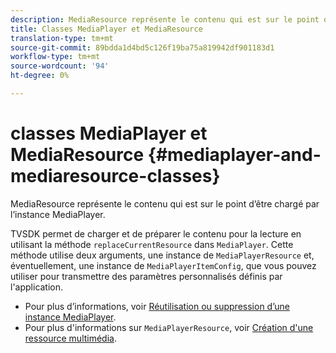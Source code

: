 ```yaml
---
description: MediaResource représente le contenu qui est sur le point d’être chargé par l’instance MediaPlayer.
title: Classes MediaPlayer et MediaResource
translation-type: tm+mt
source-git-commit: 89bdda1d4bd5c126f19ba75a819942df901183d1
workflow-type: tm+mt
source-wordcount: '94'
ht-degree: 0%

---
```



# classes MediaPlayer et MediaResource {#mediaplayer-and-mediaresource-classes}

MediaResource représente le contenu qui est sur le point d’être chargé par l’instance MediaPlayer.

<!--<a id="section_431AB7221E0249BF949EC72EEB9B428A"></a>-->

TVSDK permet de charger et de préparer le contenu pour la lecture en utilisant la méthode `replaceCurrentResource` dans `MediaPlayer`. Cette méthode utilise deux arguments, une instance de `MediaPlayerResource` et, éventuellement, une instance de `MediaPlayerItemConfig`, que vous pouvez utiliser pour transmettre des paramètres personnalisés définis par l&#39;application.

* Pour plus d’informations, voir [Réutilisation ou suppression d’une instance MediaPlayer](../../../../tvsdk-3x-android-prog/android-3x-content-playback-options-android2/mediaplayerobjects-working-with/android-3x-mediaplayer-reuse-or-remove.md).
* Pour plus d&#39;informations sur `MediaPlayerResource`, voir [Création d&#39;une ressource multimédia](../../../../tvsdk-3x-android-prog/android-3x-content-playback-options-android2/mediaplayer-initialize-for-video/android-3x-media-resource-create.md).